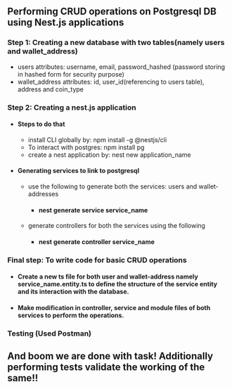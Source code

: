 ## Performing CRUD operations on Postgresql DB using Nest.js applications

### Step 1: Creating a new database with two tables(namely users and wallet_address)
- users attributes: username, email, password_hashed (password storing in hashed form for security purpose)
- wallet_address attributes: id, user_id(referencing to users table), address and coin_type

### Step 2: Creating a nest.js application
- #### Steps to do that
  - install CLI globally by: npm install -g @nestjs/cli
  - To interact with postgres: npm install pg 
  - create a nest application by: nest new application_name

- #### Generating services to link to postgresql
  - use the following to generate both the services: users and wallet-addresses
    - #### nest generate service service_name
  - generate controllers for both the services using the following
    - #### nest generate controller service_name

### Final step: To write code for basic CRUD operations
- #### Create a new ts file for both user and wallet-address namely service_name.entity.ts to define the structure of the service entity and its interaction with the database.
- #### Make modification in controller, service and module files of both services to perform the operations.

### Testing (Used Postman)


## And boom we are done with task! Additionally performing tests validate the working of the same!!
